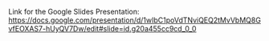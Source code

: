 Link for the Google Slides Presentation: https://docs.google.com/presentation/d/1wIbC1poVdTNviQEQ2tMvVbMQ8GvfEOXAS7-hUyQV7Dw/edit#slide=id.g20a455cc9cd_0_0